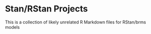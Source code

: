 # Stan/RStan Projects

This is a collection of likely unrelated R Markdown files for RStan/brms models
